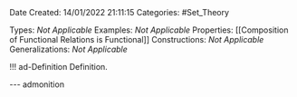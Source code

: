 <br />
<br />

Date Created: 14/01/2022 21:11:15
Categories: #Set_Theory

Types: _Not Applicable_
Examples: _Not Applicable_ 
Properties: [[Composition of Functional Relations is Functional]]
Constructions: _Not Applicable_
Generalizations: _Not Applicable_

!!! ad-Definition Definition.



--- admonition
